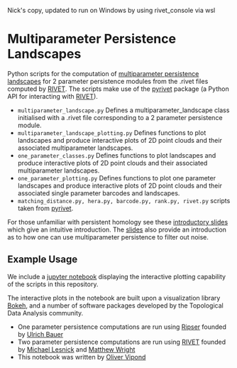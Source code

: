 Nick's copy, updated to run on Windows by using rivet_console via wsl

# Multiparameter Persistence Landscapes

Python scripts for the computation of [multiparameter persistence landscapes](http://jmlr.org/papers/v21/19-054.html) for 2 parameter persistence modules from the .rivet files computed by [RIVET](https://github.com/rivetTDA/rivet#rivet). The scripts make use of the [pyrivet](https://github.com/rivetTDA/rivet-python) package (a Python API for interacting with [RIVET](https://github.com/rivetTDA/rivet#rivet)).

- ``` multiparameter_landscape.py ``` Defines a multiparameter_landscape class initialised with a .rivet file corresponding to a 2 parameter persistence module.
- ```multiparameter_landscape_plotting.py``` Defines functions to plot landscapes and produce interactive plots of 2D point clouds and their associated multiparameter landscapes. 
- ```one_parameter_classes.py``` Defines functions to plot landscapes and produce interactive plots of 2D point clouds and their associated multiparameter landscapes. 
- ```one_parameter_plotting.py``` Defines functions to plot one parameter landscapes and produce interactive plots of 2D point clouds and their associated single parameter barcodes and landscapes. 
- ```matching_distance.py, hera.py, barcode.py, rank.py, rivet.py``` scripts taken from [pyrivet](https://github.com/rivetTDA/rivet-python).

For those unfamiliar with persistent homology see these [introductory slides](https://olivervipond.github.io/Persistent_Homology_with_Noise/#/) which give an intuitive introduction. The [slides](https://olivervipond.github.io/Persistent_Homology_with_Noise/#/) also provide an introduction as to how one can use multiparameter persistence to filter out noise.

## Example Usage

We include a [jupyter notebook](https://olivervipond.github.io/Multiparameter_Persistence_Landscapes/ExampleNotebook/Examples.html) displaying the interactive plotting capability of the scripts in this repository.

The interactive plots in the notebook are built upon a visualization library [Bokeh][1], and a number of software packages developed by the Topological Data Analysis community. 

- One parameter persistence computations are run using [Ripser][2] founded by [Ulrich Bauer][3]
- Two parameter persistence computations are run using [RIVET][4] founded by [Michael Lesnick][5] and [Matthew Wright][6]
- This notebook was written by [Oliver Vipond][7]

[1]: https://docs.bokeh.org/en/latest/index.html#
[2]: https://ripser.scikit-tda.org/
[3]: https://ulrich-bauer.org/
[4]: https://github.com/rivetTDA/rivet
[5]: https://www.albany.edu/~ML644186/
[6]: https://www.mlwright.org/
[7]: https://www.olivervipond.com/

